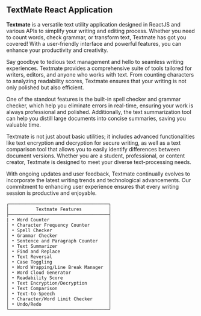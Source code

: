 ## TextMate React Application
**Textmate** is a versatile text utility application designed in ReactJS and various APIs to simplify your writing and editing process. Whether you need to count words, check grammar, or transform text, Textmate has got you covered! With a user-friendly interface and powerful features, you can enhance your productivity and creativity.

Say goodbye to tedious text management and hello to seamless writing experiences. Textmate provides a comprehensive suite of tools tailored for writers, editors, and anyone who works with text. From counting characters to analyzing readability scores, Textmate ensures that your writing is not only polished but also efficient.

One of the standout features is the built-in spell checker and grammar checker, which help you eliminate errors in real-time, ensuring your work is always professional and polished. Additionally, the text summarization tool can help you distill large documents into concise summaries, saving you valuable time.

Textmate is not just about basic utilities; it includes advanced functionalities like text encryption and decryption for secure writing, as well as a text comparison tool that allows you to easily identify differences between document versions. Whether you are a student, professional, or content creator, Textmate is designed to meet your diverse text-processing needs.

With ongoing updates and user feedback, Textmate continually evolves to incorporate the latest writing trends and technological advancements. Our commitment to enhancing user experience ensures that every writing session is productive and enjoyable.

```
┌─────────────────────────────────────┐
│          Textmate Features          │
├─────────────────────────────────────┤
| • Word Counter                      │
│ • Character Frequency Counter       │
│ • Spell Checker                     │
│ • Grammar Checker                   │
│ • Sentence and Paragraph Counter    │
│ • Text Summarizer                   │
│ • Find and Replace                  │
│ • Text Reversal                     │
│ • Case Toggling                     │
│ • Word Wrapping/Line Break Manager  │
│ • Word Cloud Generator              │
│ • Readability Score                 │
│ • Text Encryption/Decryption        │
│ • Text Comparison                   │
│ • Text-to-Speech                    │
│ • Character/Word Limit Checker      │
│ • Undo/Redo                         │
└─────────────────────────────────────┘
```
